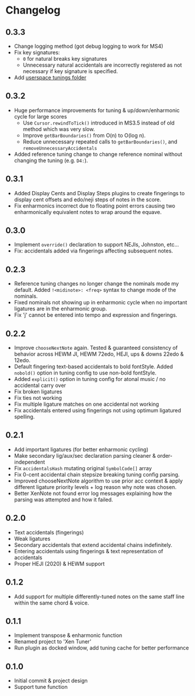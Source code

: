 # Changelog

## 0.3.3

- Change logging method (got debug logging to work for MS4)
- Fix key signatures:
  - `0` for natural breaks key signatures
  - Unnecessary natural accidentals are incorrectly registered as not necessary if key signature is specified.
- Add [userspace tunings folder](/tunings/user)

## 0.3.2

- Huge performance improvements for tuning & up/down/enharmonic cycle for large scores
  - Use `Cursor.rewindToTick()` introduced in MS3.5 instead of old method which was very slow.
  - Improve `getBarBoundaries()` from O(n) to O(log n).
  - Reduce unnecessary repeated calls to `getBarBoundaries()`, and `removeUnnecessaryAccidentals`
- Added reference tuning change to change reference nominal without changing the tuning (e.g. `D4:`).

## 0.3.1

- Added Display Cents and Display Steps plugins to create fingerings to display cent offsets and edo/neji steps of notes in the score.
- Fix enharmonics incorrect due to floating point errors causing two enharmonically equivalent notes to wrap around the equave.

## 0.3.0

- Implement `override()` declaration to support NEJIs, Johnston, etc...
- Fix: accidentals added via fingerings affecting subsequent notes.

## 0.2.3

- Reference tuning changes no longer change the nominals mode my default. Added `!<midinote>: <freq>` syntax to change mode of the nominals.
- Fixed nominals not showing up in enharmonic cycle when no important ligatures are in the enharmonic group.
- Fix 'j' cannot be entered into tempo and expression and fingerings.

## 0.2.2

- Improve `chooseNextNote` again. Tested & guaranteed consistency of behavior across HEWM JI, HEWM 72edo, HEJI, ups & downs 22edo & 12edo.
- Default fingering text-based accidentals to bold fontStyle. Added `nobold()` option in tuning config to use non-bold fontStyle.
- Added `explicit()` option in tuning config for atonal music / no accidental carry over
- Fix broken ligatures
- Fix ties not working
- Fix multiple ligature matches on one accidental not working
- Fix accidentals entered using fingerings not using optimum ligatured spelling.

## 0.2.1

- Add important ligatures (for better enharmonic cycling)
- Make secondary lig/aux/sec declaration parsing cleaner & order-independent
- Fix `accidentalsHash` mutating original `SymbolCode[]` array
- Fix 0-cent accidental chain stepsize breaking tuning config parsing.
- Improved chooseNextNote algorithm to use prior acc context & apply different ligature priority levels + log reason why note was chosen.
- Better XenNote not found error log messages explaining how the parsing was attempted and how it failed.

## 0.2.0

- Text accidentals (fingerings)
- Weak ligatures
- Secondary accidentals that extend accidental chains indefinitely.
- Entering accidentals using fingerings & text representation of accidentals
- Proper HEJI (2020) & HEWM support

## 0.1.2

- Add support for multiple differently-tuned notes on the same staff line within the same chord & voice.

## 0.1.1

- Implement transpose & enharmonic function
- Renamed project to 'Xen Tuner'
- Run plugin as docked window, add tuning cache for better performance

## 0.1.0

- Initial commit & project design
- Support tune function
